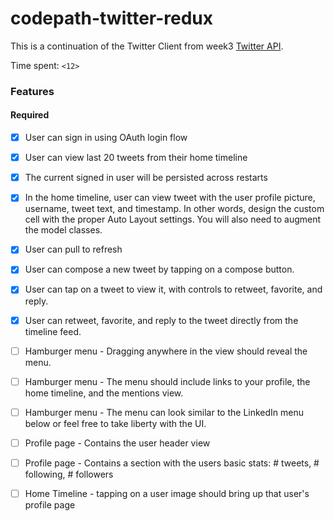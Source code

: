 # codepath-twitter-redux

This is a continuation of the Twitter Client from week3 [Twitter API](https://apps.twitter.com/).

Time spent: `<12>`

### Features

#### Required


- [x] User can sign in using OAuth login flow
- [x] User can view last 20 tweets from their home timeline
- [x] The current signed in user will be persisted across restarts
- [x] In the home timeline, user can view tweet with the user profile picture, username, tweet text, and timestamp.  In other words, design the custom cell with the proper Auto Layout settings.  You will also need to augment the model classes.
- [x] User can pull to refresh
- [x] User can compose a new tweet by tapping on a compose button.
- [x] User can tap on a tweet to view it, with controls to retweet, favorite, and reply.
- [x] User can retweet, favorite, and reply to the tweet directly from the timeline feed.

- [ ] Hamburger menu - Dragging anywhere in the view should reveal the menu.
- [ ] Hamburger menu - The menu should include links to your profile, the home timeline, and the mentions view.
- [ ] Hamburger menu - The menu can look similar to the LinkedIn menu below or feel free to take liberty with the UI.
- [ ] Profile page - Contains the user header view
- [ ] Profile page - Contains a section with the users basic stats: # tweets, # following, # followers
- [ ] Home Timeline - tapping on a user image should bring up that user's profile page

